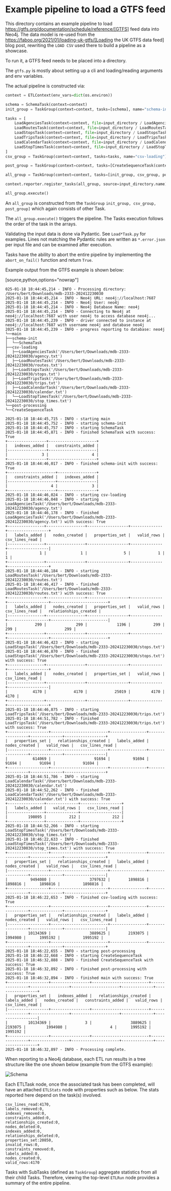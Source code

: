 # Example pipeline to load a GTFS feed

This directory contains an example pipeline to load https://gtfs.org/documentation/schedule/reference/[GTFS] feed data into Neo4j. The data model is re-used from the https://faboo.org/2021/01/loading-uk-gtfs/[Loading the UK GTFS data feed]
blog post, rewriting the `LOAD CSV` used there to build a pipeline as a showcase.

To run it, a GTFS feed needs to be placed into a directory.

The `gtfs.py` is mostly about setting up a cli and loading/reading arguments and env variables.

The actual pipeline is constructed via:


```python
context = ETLContext(env_vars=dict(os.environ))

schema = SchemaTask(context=context)
init_group = TaskGroup(context=context, tasks=[schema], name="schema-init")

tasks = [
    LoadAgenciesTask(context=context, file=input_directory / LoadAgenciesTask.file_name()),
    LoadRoutesTask(context=context, file=input_directory / LoadRoutesTask.file_name()),
    LoadStopsTask(context=context, file=input_directory / LoadStopsTask.file_name()),
    LoadTripsTask(context=context, file=input_directory / LoadTripsTask.file_name()),
    LoadCalendarTask(context=context, file=input_directory / LoadCalendarTask.file_name()),
    LoadStopTimesTask(context=context, file=input_directory / LoadStopTimesTask.file_name()),
]
csv_group = TaskGroup(context=context, tasks=tasks, name="csv-loading")

post_group = TaskGroup(context=context, tasks=[CreateSequenceTask(context=context)], name="post-processing")

all_group = TaskGroup(context=context, tasks=[init_group, csv_group, post_group], name="main")

context.reporter.register_tasks(all_group, source=input_directory.name)

all_group.execute()
```

An `all_group` is constructed from the `TaskGroup` `init_group, csv_group, post_group]` which again consists of other Task.

The `all_group.execute()` triggers the pipeline. The Tasks execution follows the order of the task in the arrays.

Validating the input data is done via Pydantic. See `Load*Task.py` for examples. Lines not matching the Pydantic rules are written as `*.error.json` per input file and can be examined after execution.

Tasks have the ability to abort the entire pipeline by implementing the `abort_on_fail()` function and return `True`.

Example output from the GTFS example is shown below:

[source,python,options="nowrap"]
```
025-01-18 18:44:45,214 - INFO - Processing directory: /Users/bert/Downloads/mdb-2333-202412230030
2025-01-18 18:44:45,214 - INFO - Neo4j URL: neo4j://localhost:7687
2025-01-18 18:44:45,214 - INFO - Neo4j User: neo4j
2025-01-18 18:44:45,214 - INFO - Neo4j Database Name: neo4j
2025-01-18 18:44:45,214 - INFO - Connecting to Neo4j at neo4j://localhost:7687 with user neo4j to access database neo4j...
2025-01-18 18:44:45,239 - INFO - driver connected to instance at neo4j://localhost:7687 with username neo4j and database neo4j
2025-01-18 18:44:45,239 - INFO - progress reporting to database: neo4j
└──main
├──schema-init
│  └──SchemaTask
├──csv-loading
│  ├──LoadAgenciesTask('/Users/bert/Downloads/mdb-2333-202412230030/agency.txt')
│  ├──LoadRoutesTask('/Users/bert/Downloads/mdb-2333-202412230030/routes.txt')
│  ├──LoadStopsTask('/Users/bert/Downloads/mdb-2333-202412230030/stops.txt')
│  ├──LoadTripsTask('/Users/bert/Downloads/mdb-2333-202412230030/trips.txt')
│  ├──LoadCalendarTask('/Users/bert/Downloads/mdb-2333-202412230030/calendar.txt')
│  └──LoadStopTimesTask('/Users/bert/Downloads/mdb-2333-202412230030/stop_times.txt')
└──post-processing
└──CreateSequenceTask

2025-01-18 18:44:45,715 - INFO - starting main
2025-01-18 18:44:45,752 - INFO - starting schema-init
2025-01-18 18:44:45,757 - INFO - starting SchemaTask
2025-01-18 18:44:45,871 - INFO - finished SchemaTask with success: True
+-----------------+---------------------+
|   indexes_added |   constraints_added |
|-----------------+---------------------|
|               3 |                   4 |
+-----------------+---------------------+
2025-01-18 18:44:46,017 - INFO - finished schema-init with success: True
+---------------------+-----------------+
|   constraints_added |   indexes_added |
|---------------------+-----------------|
|                   4 |               3 |
+---------------------+-----------------+
2025-01-18 18:44:46,024 - INFO - starting csv-loading
2025-01-18 18:44:46,048 - INFO - starting LoadAgenciesTask('/Users/bert/Downloads/mdb-2333-202412230030/agency.txt')
2025-01-18 18:44:46,178 - INFO - finished LoadAgenciesTask('/Users/bert/Downloads/mdb-2333-202412230030/agency.txt') with success: True
+----------------+-----------------+------------------+--------------+------------------+
|   labels_added |   nodes_created |   properties_set |   valid_rows |   csv_lines_read |
|----------------+-----------------+------------------+--------------+------------------|
|              1 |               1 |                5 |            1 |                1 |
+----------------+-----------------+------------------+--------------+------------------+
2025-01-18 18:44:46,184 - INFO - starting LoadRoutesTask('/Users/bert/Downloads/mdb-2333-202412230030/routes.txt')
2025-01-18 18:44:46,417 - INFO - finished LoadRoutesTask('/Users/bert/Downloads/mdb-2333-202412230030/routes.txt') with success: True
+----------------+-----------------+------------------+--------------+------------------+-------------------------+
|   labels_added |   nodes_created |   properties_set |   valid_rows |   csv_lines_read |   relationships_created |
|----------------+-----------------+------------------+--------------+------------------+-------------------------|
|            299 |             299 |             1196 |          299 |              299 |                     299 |
+----------------+-----------------+------------------+--------------+------------------+-------------------------+
2025-01-18 18:44:46,423 - INFO - starting LoadStopsTask('/Users/bert/Downloads/mdb-2333-202412230030/stops.txt')
2025-01-18 18:44:46,870 - INFO - finished LoadStopsTask('/Users/bert/Downloads/mdb-2333-202412230030/stops.txt') with success: True
+----------------+-----------------+------------------+--------------+------------------+
|   labels_added |   nodes_created |   properties_set |   valid_rows |   csv_lines_read |
|----------------+-----------------+------------------+--------------+------------------|
|           4170 |            4170 |            25019 |         4170 |             4170 |
+----------------+-----------------+------------------+--------------+------------------+
2025-01-18 18:44:46,875 - INFO - starting LoadTripsTask('/Users/bert/Downloads/mdb-2333-202412230030/trips.txt')
2025-01-18 18:44:51,782 - INFO - finished LoadTripsTask('/Users/bert/Downloads/mdb-2333-202412230030/trips.txt') with success: True
+------------------+-------------------------+----------------+-----------------+--------------+------------------+
|   properties_set |   relationships_created |   labels_added |   nodes_created |   valid_rows |   csv_lines_read |
|------------------+-------------------------+----------------+-----------------+--------------+------------------|
|           614069 |                   91694 |          91694 |           91694 |        91694 |            91694 |
+------------------+-------------------------+----------------+-----------------+--------------+------------------+
2025-01-18 18:44:51,786 - INFO - starting LoadCalendarTask('/Users/bert/Downloads/mdb-2333-202412230030/calendar.txt')
2025-01-18 18:44:52,262 - INFO - finished LoadCalendarTask('/Users/bert/Downloads/mdb-2333-202412230030/calendar.txt') with success: True
+----------------+--------------+------------------+
|   labels_added |   valid_rows |   csv_lines_read |
|----------------+--------------+------------------|
|         198095 |          212 |              212 |
+----------------+--------------+------------------+
2025-01-18 18:44:52,266 - INFO - starting LoadStopTimesTask('/Users/bert/Downloads/mdb-2333-202412230030/stop_times.txt')
2025-01-18 18:46:22,633 - INFO - finished LoadStopTimesTask('/Users/bert/Downloads/mdb-2333-202412230030/stop_times.txt') with success: True
+------------------+-------------------------+----------------+-----------------+--------------+------------------+
|   properties_set |   relationships_created |   labels_added |   nodes_created |   valid_rows |   csv_lines_read |
|------------------+-------------------------+----------------+-----------------+--------------+------------------|
|          9494080 |                 3797632 |        1898816 |         1898816 |      1898816 |          1898816 |
+------------------+-------------------------+----------------+-----------------+--------------+------------------+
2025-01-18 18:46:22,653 - INFO - finished csv-loading with success: True
+------------------+-------------------------+----------------+-----------------+--------------+------------------+
|   properties_set |   relationships_created |   labels_added |   nodes_created |   valid_rows |   csv_lines_read |
|------------------+-------------------------+----------------+-----------------+--------------+------------------|
|         10134369 |                 3889625 |        2193075 |         1994980 |      1995192 |          1995192 |
+------------------+-------------------------+----------------+-----------------+--------------+------------------+
2025-01-18 18:46:22,655 - INFO - starting post-processing
2025-01-18 18:46:22,668 - INFO - starting CreateSequenceTask
2025-01-18 18:46:32,888 - INFO - finished CreateSequenceTask with success: True
2025-01-18 18:46:32,892 - INFO - finished post-processing with success: True
2025-01-18 18:46:32,894 - INFO - finished main with success: True
+------------------+-----------------+-------------------------+----------------+-----------------+---------------------+--------------+------------------+
|   properties_set |   indexes_added |   relationships_created |   labels_added |   nodes_created |   constraints_added |   valid_rows |   csv_lines_read |
|------------------+-----------------+-------------------------+----------------+-----------------+---------------------+--------------+------------------|
|         10134369 |               3 |                 3889625 |        2193075 |         1994980 |                   4 |      1995192 |          1995192 |
+------------------+-----------------+-------------------------+----------------+-----------------+---------------------+--------------+------------------+
2025-01-18 18:46:32,897 - INFO - Processing complete.
```

When reporting to a Neo4j database, each ETL run results in a tree structure like the one shown below (example from the GTFS example):

![Schema](../../documentation/schema.png)

Each ETLTask node, once the associated task has been completed, will have an attached `ETLStats` node with properties such as below. The stats reported here depend on the task(s) involved.


```
csv_lines_read:4170,
labels_removed:0,
indexes_removed:0,
constraints_added:0,
relationships_created:0,
nodes_deleted:0,
indexes_added:0,
relationships_deleted:0,
properties_set:20850,
invalid_rows:0,
constraints_removed:0,
labels_added:0,
nodes_created:0,
valid_rows:4170
```

Tasks with SubTasks (defined as `TaskGroup`) aggregate statistics from all their child Tasks. Therefore, viewing the top-level `ETLRun` node provides a summary of the entire pipeline.
